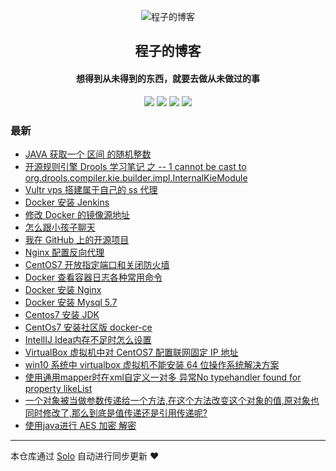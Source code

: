 <p align="center"><img alt="程子的博客" src="http://www.qiniudns.chengzime.com.cn/%E5%A4%B4%E5%83%8F"></p><h2 align="center">
程子的博客
</h2>

<h4 align="center">想得到从未得到的东西，就要去做从未做过的事</h4>
<p align="center"><a title="程子的博客" target="_blank" href="https://github.com/chengzime/solo-blog"><img src="https://img.shields.io/github/last-commit/chengzime/solo-blog.svg?style=flat-square&color=FF9900"></a>
<a title="GitHub repo size in bytes" target="_blank" href="https://github.com/chengzime/solo-blog"><img src="https://img.shields.io/github/repo-size/chengzime/solo-blog.svg?style=flat-square"></a>
<a title="Solo Version" target="_blank" href="https://github.com/b3log/solo/releases"><img src="https://img.shields.io/badge/solo-3.6.3-f1e05a.svg?style=flat-square&color=blueviolet"></a>
<a title="Hits" target="_blank" href="https://github.com/b3log/hits"><img src="https://hits.b3log.org/chengzime/solo-blog.svg"></a></p>

### 最新

* [JAVA 获取一个 区间 的随机整数](https://www.chengzime.com.cn/articles/2019/09/11/1568199355949.html)
* [开源规则引擎 Drools 学习笔记 之 -- 1 cannot be cast to org.drools.compiler.kie.builder.impl.InternalKieModule](https://www.chengzime.com.cn/articles/2019/09/11/1568195807017.html)
* [Vultr vps 搭建属于自己的 ss 代理](https://www.chengzime.com.cn/articles/2019/08/22/1566464030235.html)
* [Docker 安装 Jenkins](https://www.chengzime.com.cn/articles/2019/08/19/1566205996451.html)
* [修改 Docker 的镜像源地址](https://www.chengzime.com.cn/articles/2019/08/19/1566196113907.html)
* [怎么跟小孩子聊天](https://www.chengzime.com.cn/articles/2019/08/17/1566022949151.html)
* [我在 GitHub 上的开源项目](https://www.chengzime.com.cn/my-github-repos)
* [Nginx 配置反向代理](https://www.chengzime.com.cn/articles/2019/08/15/1565864216388.html)
* [CentOS7 开放指定端口和关闭防火墙](https://www.chengzime.com.cn/articles/2019/08/15/1565852767719.html)
* [Docker 查看容器日志各种常用命令](https://www.chengzime.com.cn/articles/2019/08/13/1565693875276.html)
* [Docker 安装 Nginx](https://www.chengzime.com.cn/articles/2019/08/08/1565249176000.html)
* [Docker 安装 Mysql 5.7](https://www.chengzime.com.cn/articles/2019/08/07/1565175605000.html)
* [Centos7 安装 JDK](https://www.chengzime.com.cn/articles/2019/08/07/1565172836000.html)
* [CentOs7 安装社区版 docker-ce](https://www.chengzime.com.cn/articles/2019/08/07/1565170875000.html)
* [IntellIJ Idea内存不足时怎么设置](https://www.chengzime.com.cn/articles/2019/08/06/1565083104000.html)
* [VirtualBox 虚拟机中对 CentOS7 配置联网固定 IP 地址](https://www.chengzime.com.cn/articles/2019/08/02/1564712795000.html)
* [win10 系统中 virtualbox 虚拟机不能安装 64 位操作系统解决方案](https://www.chengzime.com.cn/articles/2019/08/01/1564626395000.html)
* [使用通用mapper时在xml自定义一对多 异常No typehandler found for property likeList](https://www.chengzime.com.cn/articles/2019/07/15/1563160495000.html)
* [一个对象被当做参数传递给一个方法,在这个方法改变这个对象的值,原对象也同时修改了,那么到底是值传递还是引用传递呢?](https://www.chengzime.com.cn/articles/2019/07/08/1562575854000.html)
* [使用java进行  AES 加密 解密](https://www.chengzime.com.cn/articles/2017/08/30/1504061852000.html)



---

本仓库通过 [Solo](https://github.com/b3log/solo) 自动进行同步更新 ❤️ 